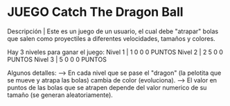 # JUEGO Catch The Dragon Ball
 
Descripción | Este es un juego de un usuario, el cual debe "atrapar" bolas que salen como proyectiles a diferentes velocidades, tamaños y colores. 

Hay 3 niveles para ganar el juego:
Nivel 1     |       1 0 0 0     PUNTOS
Nivel 2     |       2 5 0 0     PUNTOS
Nivel 3     |       5 0 0 0     PUNTOS

Algunos detalles: 
-->  En cada nivel que se pase el "dragon" (la pelotita que se mueve y atrapa las bolas) cambia de color (evoluciona).
-->  El valor en puntos de las bolas que se atrapen depende del valor numerico de su tamaño (se generan aleatoriamente).

